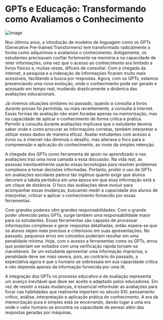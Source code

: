 # GPTs e Educação: Transformando como Avaliamos o Conhecimento

![image](https://github.com/user-attachments/assets/2e62a463-a7ca-4af7-93cb-4e750f3d694f)

Nos últimos anos, a introdução de modelos de linguagem como os GPTs (Generative Pre-trained Transformers) tem transformado radicalmente a forma como adquirimos e avaliamos o conhecimento. Antigamente, os estudantes precisavam confiar fortemente na memória e na capacidade de reter informações, uma vez que o acesso ao conhecimento era limitado a livros físicos e, muitas vezes, difíceis de consultar. Com a chegada da internet, a pesquisa e a indexação de informações ficaram muito mais acessíveis, facilitando a busca por respostas. Agora, com os GPTs, estamos presenciando uma nova evolução, onde o conhecimento pode ser gerado e acessado em tempo real, mudando drasticamente a dinâmica das avaliações educacionais.

Já vivemos situações similares no passado, quando a consulta a livros durante provas foi permitida, ou mais recentemente, a consulta à internet. Essas formas de avaliação não eram focadas apenas na memorização, mas na capacidade de aplicar o conhecimento de forma crítica e prática. Permitir a consulta durante avaliações implicava que o estudante deveria saber onde e como procurar as informações corretas, também interpretar e utilizar esses dados de maneira eficaz. Avaliar estudantes com acesso a livros ou à internet não diminuía o desafio, mas alterava o foco para a compreensão e aplicação do conhecimento, ao invés da simples retenção.

A chegada dos GPTs como ferramenta de apoio no aprendizado e nas avaliações traz uma nova camada a essa discussão. Na vida real, as pessoas inevitavelmente usarão essas tecnologias para resolver problemas complexos e tomar decisões informadas. Portanto, proibir o uso de GPTs em avaliações escolares parece tão ingênuo quanto exigir que alunos decorem a tabela periódica em uma época em que essa informação está a um clique de distância. O foco das avaliações deve evoluir para acompanhar essas mudanças, buscando medir a capacidade dos alunos de interpretar, criticar e aplicar o conhecimento fornecido por essas ferramentas.

Com grandes poderes vêm grandes responsabilidades: Com o grande poder oferecido pelos GPTs, surge também uma responsabilidade maior para os estudantes. Essas ferramentas são capazes de processar informações complexas e gerar respostas detalhadas, então espera-se que os alunos sejam mais precisos e criteriosos em suas apresentações. No passado, pequenos erros em conceitos poderiam resultar em uma penalidade mínima. Hoje, com o acesso a ferramentas como os GPTs, erros que poderiam ser evitados com uma verificação rápida tornam-se inaceitáveis. Se um estudante apresentar uma informação imprecisa, a penalidade deve ser mais severa, pois, ao contrário do passado, a expectativa agora é que o humano se sobressaia em sua capacidade crítica e não dependa apenas da informação fornecida por uma IA.

A integração dos GPTs no processo educativo e de avaliação representa um avanço inevitável que deve ser aceito e adaptado pelos educadores. Em vez de resistir a essas mudanças, é essencial reformular as avaliações para focar nas habilidades que realmente importam no século XXI: pensamento crítico, análise, interpretação e aplicação prática do conhecimento. A era da memorização pura e simples está se encerrando, dando lugar a uma era onde o valor humano se encontra na capacidade de pensar além das respostas geradas por máquinas.
